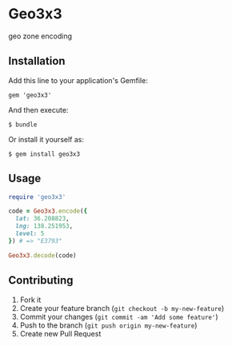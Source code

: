 # Geo3x3

geo zone encoding

## Installation

Add this line to your application's Gemfile:

    gem 'geo3x3'

And then execute:

    $ bundle

Or install it yourself as:

    $ gem install geo3x3

## Usage

```ruby
require 'geo3x3'

code = Geo3x3.encode({
  lat: 36.208823,
  lng: 138.251953,
  level: 5
}) # => "E3793" 

Geo3x3.decode(code)
```

## Contributing

1. Fork it
2. Create your feature branch (`git checkout -b my-new-feature`)
3. Commit your changes (`git commit -am 'Add some feature'`)
4. Push to the branch (`git push origin my-new-feature`)
5. Create new Pull Request
